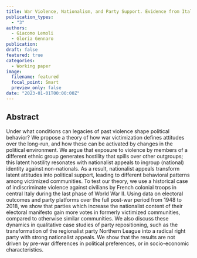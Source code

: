 ```yaml
---
title: War Violence, Nationalism, and Party Support. Evidence from Italy
publication_types:
  - "3"
authors:
  - Giacomo Lemoli
  - Gloria Gennaro
publication: 
draft: false
featured: true
categories:
  - Working paper
image:
  filename: featured
  focal_point: Smart
  preview_only: false
date: "2023-01-01T00:00:00Z"
---
```


## Abstract

Under what conditions can legacies of past violence shape political behavior? We propose a theory of how war victimization defines attitudes over the long-run, and how these can be activated by changes in the political environment. We argue that exposure to violence by members of a different ethnic group generates hostility that spills over other outgroups; this latent hostility resonates with nationalist appeals to ingroup (national) identity against non-nationals. As a result, nationalist appeals transform latent attitudes into political support, leading to different behavioral patterns among victimized communities. To test our theory, we use a historical case of indiscriminate violence against civilians by French colonial troops in central Italy during the last phase of World War II. Using data on electoral outcomes and party platforms over the full post-war period from 1948 to 2018, we show that parties which increase the nationalist content of their electoral manifesto gain more votes in formerly victimized communities, compared to otherwise similar communities. We also discuss these dynamics in qualitative case studies of party repositioning, such as the transformation of the regionalist party Northern League into a radical right party with strong nationalist appeals. We show that the results are not driven by pre-war differences in political preferences, or in socio-economic characteristics.
